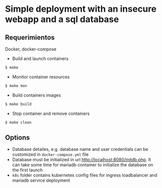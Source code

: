 # Simple deployment with an insecure webapp and a sql database

## Requerimientos 

Docker, docker-compose 


- Build and launch containers

```bash
$ make
```
- Monitor container resources

```bash
$ make mon
```
- Build containers images

```bash
$ make build
```
- Stop container and remove containers

```bash
$ make clean
```

## Options
- Database detailes, e.g. database name and user credentials can be customized in `docker-compose.yml` file
- Database must be initialized in url <http://localhost:8080/initdb.php>. It can take some time for mariadb container to initialize the database on the first launch
- `k8s` folder contains kubernetes config files for ingress loadbalancer and mariadb service deployment